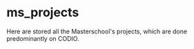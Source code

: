 # ms_projects
Here are stored all the Masterschool's projects, which are done predominantly on CODIO.
